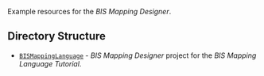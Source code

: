 Example resources for the *BIS Mapping Designer*.

## Directory Structure

* [`BISMappingLanguage`](BISMappingLanguage/) - *BIS Mapping Designer* project for the *BIS Mapping Language Tutorial*.
